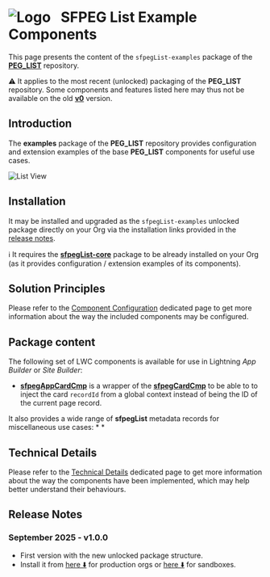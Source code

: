 # ![Logo](/media/Logo.png) &nbsp; SFPEG List Example Components

This page presents the content of the `sfpegList-examples` package of the **[PEG_LIST](/README.md)** repository.

⚠️ It applies to the most recent (unlocked) packaging of the **PEG_LIST** repository.
Some components and features listed here may thus not be available on the old **[v0](https://github.com/pegros/PEG_LIST/tree/v0)** version.


## Introduction

The **examples** package of the **PEG_LIST** repository provides configuration and extension examples of
the base **PEG_LIST** components for useful use cases.

![List View](/media/sfpegListTable.png)


## Installation 

It may be installed and upgraded as the `sfpegList-examples` unlocked package directly on your Org via the installation links provided in the [release notes](#release-notes).

ℹ️ It requires the **[sfpegList-core](/help/sfpegListPkgCore.md)** package to be already installed on your Org (as it provides configuration / extension examples of its components).


## Solution Principles

Please refer to the [Component Configuration](/help/configuration.md) dedicated page to 
get more information about the way the included components may be configured. 


## Package content

The following set of LWC components is available for use in Lightning _App Builder_ or _Site Builder_:
* **[sfpegAppCardCmp](/help/sfpegCardCmp.md)** is a wrapper of the
**[sfpegCardCmp](/help/sfpegCardCmp.md)** to be able to to inject the card `recordId`
from a global context instead of being the ID of the current page record.

It also provides a wide range of **sfpegList** metadata records for miscellaneous use cases:
*
* 


## Technical Details

Please refer to the [Technical Details](/help/technical.md) dedicated page to 
get more information about the way the components have been implemented, which may help 
better understand their behaviours. 


## Release Notes

### September 2025 - v1.0.0
* First version with the new unlocked package structure.
* Install it from [here ⬇️](https://login.salesforce.com/packaging/installPackage.apexp?p0=04TBD) for production orgs
or [here ⬇️](https://test.salesforce.com/packaging/installPackage.apexp?p0=04TBD) for sandboxes.
